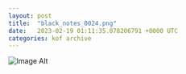 ```yaml
---
layout:	post
title:	"black_notes_0024.png"
date:	2023-02-19 01:11:35.078206791 +0000 UTC
categories:	kof archive
---
```


![Image Alt](https://k0f.github.io/assets/black_notes_0024.png)